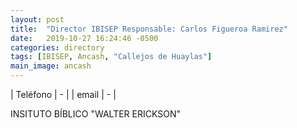 ```yaml
---
layout: post
title:  "Director IBISEP Responsable: Carlos Figueroa Ramirez"
date:   2019-10-27 16:24:46 -0500
categories: directory
tags: [IBISEP, Ancash, "Callejos de Huaylas"]
main_image: ancash
---
```


| Teléfono  | - |
| email     | - |

INSITUTO BÍBLICO "WALTER ERICKSON"

